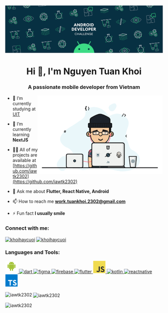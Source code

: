 [![MasterHead](https://github.com/iawtk2302/iawtk2302/blob/main/banner%20android.gif)](https://github.com/iawtk2302)
<h1 align="center">Hi 👋, I'm Nguyen Tuan Khoi</h1>
<h3 align="center">A passionate mobile developer from Vietnam</h3>
<img align="right" alt="Coding" width="400" src="https://github.com/iawtk2302/iawtk2302/blob/main/coding%20gif.gif")>

- 🔭 I’m currently studying at [UIT](https://www.uit.edu.vn/)

- 🌱 I’m currently learning **NextJS**

- 👨‍💻 All of my projects are available at [https://github.com/iawtk2302](https://github.com/iawtk2302)

- 💬 Ask me about **Flutter, React Native, Android**

- 📫 How to reach me **work.tuankhoi.2302@gmail.com**

- ⚡ Fun fact **I usually smile**

<h3 align="left">Connect with me:</h3>
<p align="left">
<a href="https://linkedin.com/in/khoihaycuoi" target="blank"><img align="center" src="https://raw.githubusercontent.com/rahuldkjain/github-profile-readme-generator/master/src/images/icons/Social/linked-in-alt.svg" alt="khoihaycuoi" height="30" width="40" /></a>
<a href="https://fb.com/khoihaycuoi" target="blank"><img align="center" src="https://raw.githubusercontent.com/rahuldkjain/github-profile-readme-generator/master/src/images/icons/Social/facebook.svg" alt="khoihaycuoi" height="30" width="40" /></a>
</p>

<h3 align="left">Languages and Tools:</h3>
<p align="left"> <a href="https://developer.android.com" target="_blank" rel="noreferrer"> <img src="https://raw.githubusercontent.com/devicons/devicon/master/icons/android/android-original-wordmark.svg" alt="android" width="40" height="40"/> </a> <a href="https://dart.dev" target="_blank" rel="noreferrer"> <img src="https://www.vectorlogo.zone/logos/dartlang/dartlang-icon.svg" alt="dart" width="40" height="40"/> </a> <a href="https://www.figma.com/" target="_blank" rel="noreferrer"> <img src="https://www.vectorlogo.zone/logos/figma/figma-icon.svg" alt="figma" width="40" height="40"/> </a> <a href="https://firebase.google.com/" target="_blank" rel="noreferrer"> <img src="https://www.vectorlogo.zone/logos/firebase/firebase-icon.svg" alt="firebase" width="40" height="40"/> </a> <a href="https://flutter.dev" target="_blank" rel="noreferrer"> <img src="https://www.vectorlogo.zone/logos/flutterio/flutterio-icon.svg" alt="flutter" width="40" height="40"/> </a> <a href="https://developer.mozilla.org/en-US/docs/Web/JavaScript" target="_blank" rel="noreferrer"> <img src="https://raw.githubusercontent.com/devicons/devicon/master/icons/javascript/javascript-original.svg" alt="javascript" width="40" height="40"/> </a> <a href="https://kotlinlang.org" target="_blank" rel="noreferrer"> <img src="https://www.vectorlogo.zone/logos/kotlinlang/kotlinlang-icon.svg" alt="kotlin" width="40" height="40"/> </a> <a href="https://reactnative.dev/" target="_blank" rel="noreferrer"> <img src="https://reactnative.dev/img/header_logo.svg" alt="reactnative" width="40" height="40"/> </a> <a href="https://www.typescriptlang.org/" target="_blank" rel="noreferrer"> <img src="https://raw.githubusercontent.com/devicons/devicon/master/icons/typescript/typescript-original.svg" alt="typescript" width="40" height="40"/> </a> </p>

<p><img align="left" src="https://github-readme-stats.vercel.app/api/top-langs?username=iawtk2302&show_icons=true&locale=en&layout=compact" alt="iawtk2302" /></p>

<p>&nbsp;<img align="center" src="https://github-readme-stats.vercel.app/api?username=iawtk2302&show_icons=true&locale=en" alt="iawtk2302" /></p>

<p><img align="center" src="https://github-readme-streak-stats.herokuapp.com/?user=iawtk2302&" alt="iawtk2302" /></p>
